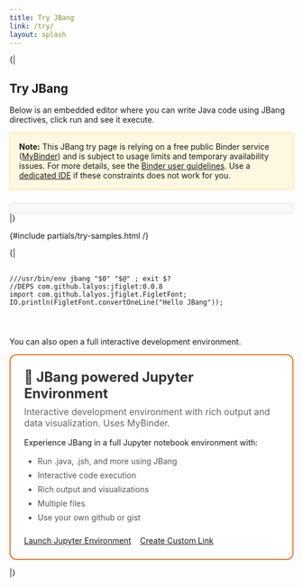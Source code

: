 ```yaml
---
title: Try JBang
link: /try/
layout: splash
---
```

{|
## Try JBang

Below is an embedded editor where you can write Java code using JBang directives, click run and see it execute.

<div class="notice--warning" style="background: #fff8e1; border: 1px solid #ffe082; border-radius: 4px; padding: 1rem; margin-bottom: 1.5rem;">
  <strong>Note:</strong>
  This JBang try page is relying on a free public Binder service (<a href="https://mybinder.readthedocs.io/en/latest/about/user-guidelines.html" target="_blank" rel="noopener">MyBinder</a>) and is subject to usage limits and temporary availability issues. For more details, see the <a href="https://mybinder.readthedocs.io/en/latest/about/user-guidelines.html" target="_blank" rel="noopener">Binder user guidelines</a>.
  Use a <a href="http://localhost:8080/ide/">dedicated IDE</a> if these constraints does not work for you.
</div>

<!-- Configure and load Thebe - must be before the thbe js is loaded !-->
<script type="text/x-thebe-config">
  {
        bootstrap: true,
        requestKernel: true,
        persistKernel: false,
        useJupyterLite: false,
        useBinder: true,
        binderOptions: {
          repo: "jupyter-java/jupyter-java-binder",
          ref: "jbang",
          binderUrl: 'https://mybinder.org'
        },
        kernelOptions: {
          kernelName: "jbang",
        },
        codeMirrorConfig: {
          theme: "default",
          lineNumbers: true,
          lineWrapping: true
        }
      }
      
</script>

<script src="https://unpkg.com/thebe@0.9.3/lib/index.js"></script>
<link rel="stylesheet" href="https://unpkg.com/thebe@0.9.3/lib/thebe.css">

 <style>
   /* Set Jupyter/Thebe code font size for try page */
   :root {
     --jp-code-font-size: 20px;
   }

  /* Editor controls - buttons and status in one row */
  .editor-controls {
    display: flex;
    align-items: center;
    gap: 1rem;
    margin: 0;
    padding: 0.5rem 0.75rem;
    background: #f8f9fa;
    border: 1px solid #dee2e6;
    border-radius: 4px;
  }

  .editor-controls .thebe-status {
    margin: 0;
    padding: 0;
    flex: 1;
    border: none !important;
    background: transparent !important;
    font-size: 0.85rem;
  }

  /* Make all status elements inline */
  .thebe-status-stub,
  .thebe-status-field,
  .thebe-status-message {
    display: inline;
    margin: 0 0.25rem;
    font-size: 0.85rem;
    font-style: normal;
  }

  .thebe-status-message {
    color: #999;
    font-size: 0.8rem;
  }

  /* Hide unwanted Thebe buttons */
  .thebe-restartall-button,
  .thebe-runall-button {
    display: none !important;
  }
  
  /* Reduce spacing around editor */
  .listingblock {
    margin: 0 0 1.5rem 0;
  }
  
  .listingblock .content {
    margin: 0;
  }
  
  .listingblock pre {
    margin: 0;
  }
  
  .thebelab-cell {
    margin: 0 !important;
  }

.try-options {
  display: grid;
  grid-template-columns: 1fr 1fr;
  gap: 2rem;
  margin: 2rem 0;
}

.try-option {
  border: 2px solid #e1e5e9;
  border-radius: 12px;
  padding: 1.5rem;
  transition: all 0.3s ease;
  background: #fff;
}

.try-option:hover {
  border-color: #007acc;
  box-shadow: 0 4px 12px rgba(0, 122, 204, 0.1);
  transform: translateY(-2px);
}

.try-option.jupyter {
  border-color: #f37626;
}

.try-option.jupyter:hover {
  border-color: #f37626;
  box-shadow: 0 4px 12px rgba(243, 118, 38, 0.1);
}

.try-option-header h3 {
  margin: 0 0 0.5rem 0;
  font-size: 1.5rem;
  color: #333;
}

.try-option-header p {
  margin: 0 0 1rem 0;
  color: #666;
  font-size: 1rem;
}

.try-option-content ul {
  margin: 1rem 0;
  padding-left: 1.5rem;
}

.try-option-content li {
  margin: 0.5rem 0;
  color: #555;
}

.try-option-actions {
  margin-top: 1.5rem;
  display: flex;
  gap: 1rem;
  flex-wrap: wrap;
}

/* Use Minimal Mistakes button styles - no custom button CSS needed */

@media (max-width: 768px) {
  .try-options {
    grid-template-columns: 1fr;
    gap: 1rem;
  }
  
  .try-option-actions {
    flex-direction: column;
  }
  
  .btn {
    width: 100%;
  }
  
}
</style>

<script>
// Handle URL parameters for pre-filling and redirects
document.addEventListener('DOMContentLoaded', function() {
  const urlParams = new URLSearchParams(window.location.search);
  const repoParam = urlParams.get('repo');
  const branchParam = urlParams.get('branch');
  const filepathParam = urlParams.get('filepath');
  const codeParam = urlParams.get('code');
  const redirectParam = urlParams.get('redirect');
  
  // Update Jupyter link with parameters if provided
  if (repoParam) {
    const jupyterLinkBtn = document.querySelector('.try-option.jupyter .btn--primary');
    if (jupyterLinkBtn) {
      // Build MyBinder URL
      const base = 'https://mybinder.org/v2/gh/jupyter-java/jupyter-java-binder/jbang';
      const content = 'content';
      const branch = branchParam || 'main';
      const filepath = filepathParam || '';
      const pathToOpen = filepath ? ('lab/tree/' + content + '/' + filepath) : ('lab/tree/' + content + '/');
      
      const gitPullParams = new URLSearchParams();
      gitPullParams.append('repo', repoParam);
      gitPullParams.append('urlpath', pathToOpen);
      gitPullParams.append('branch', branch);
      gitPullParams.append('targetPath', content);
      
      const gitPullUrlpath = 'git-pull?' + gitPullParams.toString();
      const encodedNestedUrlpath = encodeURIComponent(gitPullUrlpath);
      const jupyterUrl = base + '?urlpath=' + encodedNestedUrlpath;
      
      jupyterLinkBtn.href = jupyterUrl;
      
      // Update button text with title or repo URL
      const titleParam = urlParams.get('title');
      if (titleParam) {
        jupyterLinkBtn.textContent = '🚀 Open ' + titleParam;
      } else {
        // Extract a friendly name from the repo URL
        let repoName = repoParam;
        try {
          const urlObj = new URL(repoParam);
          const pathParts = urlObj.pathname.split('/').filter(p => p);
          if (pathParts.length >= 2) {
            repoName = pathParts[pathParts.length - 2] + '/' + pathParts[pathParts.length - 1];
          }
        } catch (e) {
          // Keep full URL if parsing fails
        }
        jupyterLinkBtn.textContent = '🚀 Open ' + repoName;
      }
    }
  }
  
  // Insert code into editor if provided
  if (codeParam) {
    try {
      const decodedCode = decodeURIComponent(codeParam);
      
      // Method 1: Try to set it immediately before Thebe loads
      const codeBlock = document.querySelector('[data-executable="true"]');
      if (codeBlock) {
        codeBlock.textContent = decodedCode;
      }
      
      // Method 2: Also try after Thebe loads by monitoring the CodeMirror instance
      const checkEditor = setInterval(function() {
        const codeBlock = document.querySelector('[data-executable="true"]');
        const codeMirror = document.querySelector('.CodeMirror');
        
        if (codeMirror && codeMirror.CodeMirror) {
          // CodeMirror is loaded, update it directly
          codeMirror.CodeMirror.setValue(decodedCode);
          clearInterval(checkEditor);
        } else if (codeBlock && !codeMirror) {
          // Thebe hasn't initialized yet, keep updating the original element
          codeBlock.textContent = decodedCode;
        }
      }, 100);
      
      // Stop checking after 10 seconds
      setTimeout(() => clearInterval(checkEditor), 10000);
    } catch (e) {
      console.error('Failed to decode code parameter:', e);
    }
  }
  
  // Handle redirect if specified
  if (redirectParam !== null) {
    const redirectDelay = redirectParam === '' ? 0 : parseInt(redirectParam, 10) || 0;
    const jupyterLink = document.querySelector('.try-option.jupyter .btn--primary');
    
    if (jupyterLink) {
      const targetUrl = jupyterLink.href;
      
      if (redirectDelay > 0) {
        // Show countdown message
        const messageDiv = document.createElement('div');
        messageDiv.style.cssText = 'position: fixed; top: 20px; left: 50%; transform: translateX(-50%); background: #f37626; color: white; padding: 1rem 2rem; border-radius: 8px; box-shadow: 0 4px 12px rgba(0,0,0,0.15); z-index: 9999; font-size: 1.1rem;';
        messageDiv.innerHTML = `Redirecting to Jupyter in <strong id="countdown">${redirectDelay}</strong> seconds...`;
        document.body.appendChild(messageDiv);
        
        let remaining = redirectDelay;
        const countdownEl = document.getElementById('countdown');
        
        const countdownInterval = setInterval(() => {
          remaining--;
          if (countdownEl) {
            countdownEl.textContent = remaining;
          }
          if (remaining <= 0) {
            clearInterval(countdownInterval);
            window.location.href = targetUrl;
          }
        }, 1000);
      } else {
        // Immediate redirect
        window.location.href = targetUrl;
      }
    }
  }
});
</script>

<div class="listingblock">
  <div class="editor-controls">
   <div class="thebe-status"></div>
  </div>
  |}

{#include partials/try-samples.html /}

{|
  <div class="content">
    <pre class="highlight hljs-copy-wrapper">
      <code class="language-java hljs" data-lang="java" data-executable="true">
///usr/bin/env jbang "$0" "$@" ; exit $?
//DEPS com.github.lalyos:jfiglet:0.0.8
import com.github.lalyos.jfiglet.FigletFont;
IO.println(FigletFont.convertOneLine("Hello JBang")); 
      </code>
    </pre> 
  </div>
</div>

You can also open a full interactive development environment.

  <div class="try-option jupyter">
    <div class="try-option-header">
      <h3>🚀 JBang powered Jupyter Environment</h3>
      <p>Interactive development environment with rich output and data visualization. Uses MyBinder.</p>
    </div>
    <div class="try-option-content">
      <p>Experience JBang in a full Jupyter notebook environment with:</p>
      <ul>
        <li>Run .java, .jsh, and more using JBang</li>
        <li>Interactive code execution</li>
        <li>Rich output and visualizations</li>
        <li>Multiple files</li>
        <li>Use your own github or gist</li>
      </ul>
      <div class="try-option-actions">
        <a href="https://mybinder.org/v2/gh/jupyter-java/jupyter-java-binder/jbang?urlpath=git-pull%3Frepo%3Dhttps%253A%252F%252Fgithub.com%252Fjbangdev%252Fjbang-jupyter-examples%26urlpath%3Dlab%252Ftree%252Fcontent%252F%26branch%3Dmain%26targetPath%3Dcontent" 
           class="btn btn--primary" target="_blank">
          Launch Jupyter Environment
        </a>
        <a href="/try/custom/" class="btn btn--inverse">
          Create Custom Link
        </a>
      </div>
    </div>
  </div>
</div>


  
|}